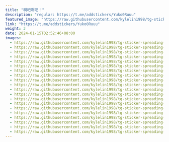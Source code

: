 ```yaml
---
title: "啊吧啊吧！"
description: "regular: https://t.me/addstickers/Yuko0Ruuu"
featured_image: "https://raw.githubusercontent.com/kylelin1998/tg-sticker-spreading-worldwide-images/main/img/352c9267-901c-484a-8ecd-faa8a1a3c107.jpg"
link: "https://t.me/addstickers/Yuko0Ruuu"
weight: 3
date: 2024-01-15T02:52:46+08:00
images:
  - https://raw.githubusercontent.com/kylelin1998/tg-sticker-spreading-worldwide-images/main/img/352c9267-901c-484a-8ecd-faa8a1a3c107.jpg
  - https://raw.githubusercontent.com/kylelin1998/tg-sticker-spreading-worldwide-images/main/img/0bdba2e4-eb08-4168-a83d-2be96e767492.jpg
  - https://raw.githubusercontent.com/kylelin1998/tg-sticker-spreading-worldwide-images/main/img/d9ce47dc-155f-4a70-86b4-5b03bbac0d89.jpg
  - https://raw.githubusercontent.com/kylelin1998/tg-sticker-spreading-worldwide-images/main/img/0a574e6b-a815-4ba4-86f1-07157d8c91e1.jpg
  - https://raw.githubusercontent.com/kylelin1998/tg-sticker-spreading-worldwide-images/main/img/bc72a0c1-57cb-40b2-8677-be6b4c452b28.jpg
  - https://raw.githubusercontent.com/kylelin1998/tg-sticker-spreading-worldwide-images/main/img/4114aaee-737a-4d4c-af34-95b3ce63f3fd.jpg
  - https://raw.githubusercontent.com/kylelin1998/tg-sticker-spreading-worldwide-images/main/img/a99484fd-5310-4363-a130-da9b3bde8410.jpg
  - https://raw.githubusercontent.com/kylelin1998/tg-sticker-spreading-worldwide-images/main/img/07741b6f-47e0-4b91-8392-8bf861f4d6e5.jpg
  - https://raw.githubusercontent.com/kylelin1998/tg-sticker-spreading-worldwide-images/main/img/9edf8e1b-2b05-48db-9dcb-471263a4cf27.jpg
  - https://raw.githubusercontent.com/kylelin1998/tg-sticker-spreading-worldwide-images/main/img/eebadd36-c06b-4dc0-8af1-63de9adda405.jpg
  - https://raw.githubusercontent.com/kylelin1998/tg-sticker-spreading-worldwide-images/main/img/1008235f-3421-4b79-befc-98bc9e52b037.jpg
  - https://raw.githubusercontent.com/kylelin1998/tg-sticker-spreading-worldwide-images/main/img/62c5687a-54b2-4a02-9c2f-bab412b09edd.jpg
  - https://raw.githubusercontent.com/kylelin1998/tg-sticker-spreading-worldwide-images/main/img/13cf9c65-9db8-4abf-89c4-6f0079989f92.jpg
  - https://raw.githubusercontent.com/kylelin1998/tg-sticker-spreading-worldwide-images/main/img/033d89b3-1122-4e4a-82d9-6c9a1e1306a2.jpg
  - https://raw.githubusercontent.com/kylelin1998/tg-sticker-spreading-worldwide-images/main/img/caa30f9b-e009-41d3-b638-0d45382231b6.jpg
  - https://raw.githubusercontent.com/kylelin1998/tg-sticker-spreading-worldwide-images/main/img/b42d4f3e-c6ab-4c5c-9f2d-24a24de0fde9.jpg
  - https://raw.githubusercontent.com/kylelin1998/tg-sticker-spreading-worldwide-images/main/img/eac46c4e-b34e-4bd7-9943-3b1a6962f1e0.jpg
  - https://raw.githubusercontent.com/kylelin1998/tg-sticker-spreading-worldwide-images/main/img/008b9212-fc1e-4d90-a662-7b04e174e6d4.jpg
  - https://raw.githubusercontent.com/kylelin1998/tg-sticker-spreading-worldwide-images/main/img/9fbce166-3d33-4cfb-97d6-53b2f8be2bb6.jpg
  - https://raw.githubusercontent.com/kylelin1998/tg-sticker-spreading-worldwide-images/main/img/23b22b00-3767-41bf-8836-b29583c60939.jpg
---
```

